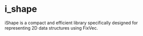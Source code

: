 # i_shape
iShape is a compact and efficient library specifically designed for representing 2D data structures using FixVec.
